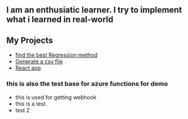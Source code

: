 ## I am an enthusiatic learner. I try to implement what i learned in real-world

## My Projects


* [find the best Regression method ](https://github.com/krishnayele/Machine-learning-projects/tree/master/Week_1)
* [Generate a csv file](https://github.com/krishnayele/Machine-learning-projects/tree/master/week_2)
* [React app](https://github.com/krishnayele/react-mooc)
### this is also the test base for azure functions for demo
* this is used for getting webhook
* this is a test.
* test 2
